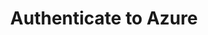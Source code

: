 ---
type: docs
title: "Authenticate to Azure"
linkTitle: "Authenticate to Azure"
weight: 1600
description: "Learn about authenticating Azure components using Microsoft Entra ID or Managed Identities"
---